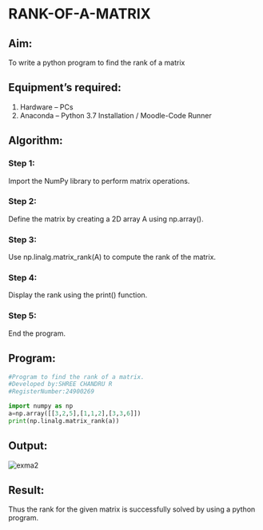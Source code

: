 # RANK-OF-A-MATRIX
## Aim:
To write a python program to find the rank of a matrix
## Equipment’s required:
1. 	Hardware – PCs
2. 	Anaconda – Python 3.7 Installation / Moodle-Code Runner
## Algorithm:
### Step 1: 
Import the NumPy library to perform matrix operations.
### Step 2: 
Define the matrix by creating a 2D array A using np.array().
### Step 3: 
Use np.linalg.matrix_rank(A) to compute the rank of the matrix.
### Step 4: 
Display the rank using the print() function.
### Step 5:
End the program.
## Program:
```python
#Program to find the rank of a matrix.
#Developed by:SHREE CHANDRU R 
#RegisterNumber:24900269

import numpy as np
a=np.array([[3,2,5],[1,1,2],[3,3,6]])
print(np.linalg.matrix_rank(a))
```
## Output:
![exma2](https://github.com/user-attachments/assets/ba1a299d-1b02-4404-8013-04de29555c86)

## Result:
Thus the rank for the given matrix is successfully solved by  using a python program.


